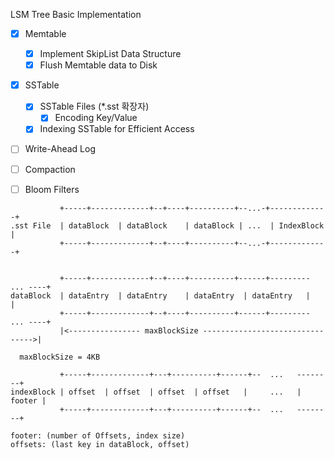 LSM Tree Basic Implementation

- [x] Memtable
    - [x] Implement SkipList Data Structure
    - [x] Flush Memtable data to Disk
- [x] SSTable
    - [x] SSTable Files (*.sst 확장자)
        - [x] Encoding Key/Value
    - [x] Indexing SSTable for Efficient Access
- [ ] Write-Ahead Log
- [ ] Compaction
- [ ] Bloom Filters



```shell
           +-----+-------------+--+----+----------+--...-+-------------+
.sst File  | dataBlock  | dataBlock    | dataBlock | ...  | IndexBlock   |
           +-----+-------------+--+----+----------+--...-+-------------+
```

```shell

           +-----+-------------+--+----+----------+------+--------- ... ----+
dataBlock  | dataEntry  | dataEntry    | dataEntry  | dataEntry   |         |  
           +-----+-------------+--+----+----------+------+--------- ... ----+
           |<---------------- maxBlockSize -------------------------------->|

  maxBlockSize = 4KB
```

```shell
           +-----+-------------+---+----------+------+--  ...   --------+
indexBlock | offset  | offset  | offset  | offset   |     ...   | footer |  
           +-----+-------------+---+----------+------+--  ...   --------+
           
footer: (number of Offsets, index size)
offsets: (last key in dataBlock, offset)
```







[//]: # (---)

[//]: # (```)

[//]: # (aesse: best for sequential search)

[//]: # (magnamet : best for binary search)

[//]: # (voluptatemqui : worst for both search)

[//]: # (```)

[//]: # ()
[//]: # (```shell)

[//]: # (sequential search benchmark)

[//]: # ()
[//]: # (goarch: arm64)

[//]: # (pkg: lsm)

[//]: # (BenchmarkSSTSearch)

[//]: # (BenchmarkSSTSearch/aesse_)

[//]: # (BenchmarkSSTSearch/aesse_-8         	  212092	      5729 ns/op)

[//]: # (BenchmarkSSTSearch/magnamet_)

[//]: # (BenchmarkSSTSearch/magnamet_-8      	  179503	      6652 ns/op)

[//]: # (BenchmarkSSTSearch/voluptatemqui_)

[//]: # (BenchmarkSSTSearch/voluptatemqui_-8 	   75933	     15499 ns/op)

[//]: # (```)

[//]: # ()
[//]: # (```shell)

[//]: # (goarch: arm64)

[//]: # (pkg: lsm)

[//]: # (BenchmarkSSTSearch)

[//]: # (BenchmarkSSTSearch/aesse_)

[//]: # (BenchmarkSSTSearch/aesse_-8         	  189193	      6203 ns/op)

[//]: # (BenchmarkSSTSearch/magnamet_)

[//]: # (BenchmarkSSTSearch/magnamet_-8      	  191581	      6218 ns/op)

[//]: # (BenchmarkSSTSearch/voluptatemqui_)

[//]: # (BenchmarkSSTSearch/voluptatemqui_-8 	   97243	     12283 ns/op)

[//]: # (PASS)

[//]: # (```)
